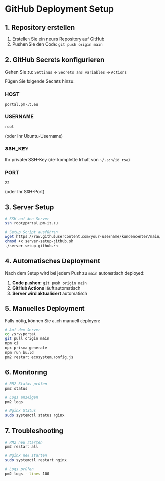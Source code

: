 # GitHub Deployment Setup

## 1. Repository erstellen
1. Erstellen Sie ein neues Repository auf GitHub
2. Pushen Sie den Code: `git push origin main`

## 2. GitHub Secrets konfigurieren
Gehen Sie zu: `Settings` → `Secrets and variables` → `Actions`

Fügen Sie folgende Secrets hinzu:

### HOST
```
portal.pm-it.eu
```

### USERNAME
```
root
```
(oder Ihr Ubuntu-Username)

### SSH_KEY
Ihr privater SSH-Key (der komplette Inhalt von `~/.ssh/id_rsa`)

### PORT
```
22
```
(oder Ihr SSH-Port)

## 3. Server Setup
```bash
# SSH auf den Server
ssh root@portal.pm-it.eu

# Setup Script ausführen
wget https://raw.githubusercontent.com/your-username/kundencenter/main/server-setup-github.sh
chmod +x server-setup-github.sh
./server-setup-github.sh
```

## 4. Automatisches Deployment
Nach dem Setup wird bei jedem Push zu `main` automatisch deployed:

1. **Code pushen:** `git push origin main`
2. **GitHub Actions** läuft automatisch
3. **Server wird aktualisiert** automatisch

## 5. Manuelles Deployment
Falls nötig, können Sie auch manuell deployen:

```bash
# Auf dem Server
cd /srv/portal
git pull origin main
npm ci
npx prisma generate
npm run build
pm2 restart ecosystem.config.js
```

## 6. Monitoring
```bash
# PM2 Status prüfen
pm2 status

# Logs anzeigen
pm2 logs

# Nginx Status
sudo systemctl status nginx
```

## 7. Troubleshooting
```bash
# PM2 neu starten
pm2 restart all

# Nginx neu starten
sudo systemctl restart nginx

# Logs prüfen
pm2 logs --lines 100
```

